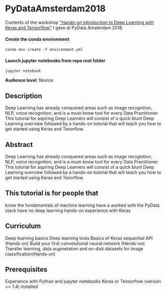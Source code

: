 # PyDataAmsterdam2018
Contents of the workshop ["Hands-on introduction to Deep Learning with Keras and Tensorflow"](https://pydata.org/amsterdam2018/schedule/) I gave at PyData Amsterdam 2018.

#### Create the conda environment
```
conda env create -f environment.yml
```
#### Launch jupyter notebooks from repo root folder
```
jupyter notebook
```

**Audience level**: Novice

## Description
Deep Learning has already conquered areas such as image recognition, NLP, voice recognition, and is a must-know tool for every Data Practitioner. This tutorial for aspiring Deep Learners will consist of a quick blunt Deep Learning overview followed by a hands-on tutorial that will teach you how to get started using Keras and Tesorflow.

## Abstract
Deep Learning has already conquered areas such as image recognition, NLP, voice recognition, and is a must-know tool for every Data Practitioner. This tutorial for aspiring Deep Learners will consist of a quick blunt Deep Learning overview followed by a hands-on tutorial that will teach you how to get started using Keras and Tesorflow.

## This tutorial is for people that
know the fundamentals of machine learning
have a worked with the PyData stack
have no deep learning hands-on experience with Keras

## Curriculum
Deep learning basics
Deep learning tools
Basics of Keras sequential API (Hands-on)
Build your first convolutional neural network (Hands-on)
Transfer learning, data augmetation and on-disk datasets for image classification(Hands-on)

## Prerequisites
Experience with Python and jupyter notebooks
Keras or Tensorflow (version >= 1.4) installed
